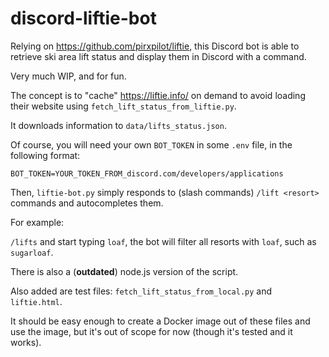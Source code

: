 # discord-liftie-bot
Relying on https://github.com/pirxpilot/liftie, this Discord bot is able to retrieve ski area lift status and display them in Discord with a command.

Very much WIP, and for fun.

The concept is to "cache" https://liftie.info/ on demand to avoid loading their website using `fetch_lift_status_from_liftie.py`.

It downloads information to `data/lifts_status.json`.

Of course, you will need your own `BOT_TOKEN` in some `.env` file, in the following format:
```
BOT_TOKEN=YOUR_TOKEN_FROM_discord.com/developers/applications
```

Then, `liftie-bot.py` simply responds to (slash commands) `/lift <resort>` commands and autocompletes them.

For example:

`/lifts` and start typing `loaf`, the bot will filter all resorts with `loaf`, such as `sugarloaf`. 

There is also a (**outdated**) node.js version of the script.

Also added are test files:
`fetch_lift_status_from_local.py` and `liftie.html`.

It should be easy enough to create a Docker image out of these files and use the image, but it's out of scope for now (though it's tested and it works).
